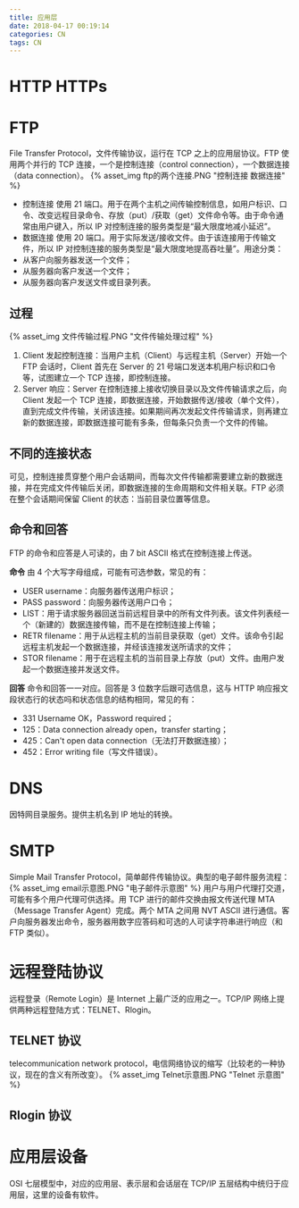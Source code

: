 ```yaml
---
title: 应用层
date: 2018-04-17 00:19:14
categories: CN
tags: CN
---
```

# HTTP HTTPs

# FTP
File Transfer Protocol，文件传输协议，运行在 TCP 之上的应用层协议。FTP 使用两个并行的 TCP 连接，一个是控制连接（control connection），一个数据连接（data connection）。
{% asset_img ftp的两个连接.PNG "控制连接 数据连接" %}
* 控制连接
使用 21 端口。用于在两个主机之间传输控制信息，如用户标识、口令、改变远程目录命令、存放（put）/获取（get）文件命令等。由于命令通常由用户键入，所以 IP 对控制连接的服务类型是“最大限度地减小延迟”。
* 数据连接
使用 20 端口。用于实际发送/接收文件。由于该连接用于传输文件，所以 IP 对控制连接的服务类型是“最大限度地提高吞吐量”。用途分类：
* 从客户向服务器发送一个文件；
* 从服务器向客户发送一个文件；
* 从服务器向客户发送文件或目录列表。

## 过程
{% asset_img 文件传输过程.PNG "文件传输处理过程" %}
1. Client 发起控制连接：当用户主机（Client）与远程主机（Server）开始一个 FTP 会话时，Client 首先在 Server 的 21 号端口发送本机用户标识和口令等，试图建立一个 TCP 连接，即控制连接。
2. Server 响应：Server 在控制连接上接收切换目录以及文件传输请求之后，向 Client 发起一个 TCP 连接，即数据连接，开始数据传送/接收（单个文件），直到完成文件传输，关闭该连接。如果期间再次发起文件传输请求，则再建立新的数据连接，即数据连接可能有多条，但每条只负责一个文件的传输。

## 不同的连接状态
可见，控制连接贯穿整个用户会话期间，而每次文件传输都需要建立新的数据连接，并在完成文件传输后关闭，即数据连接的生命周期和文件相关联。FTP 必须在整个会话期间保留 Client 的状态：当前目录位置等信息。

## 命令和回答
FTP 的命令和应答是人可读的，由 7 bit ASCII 格式在控制连接上传送。

**命令**
由 4 个大写字母组成，可能有可选参数，常见的有：
* USER username：向服务器传送用户标识；
* PASS password：向服务器传送用户口令；
* LIST：用于请求服务器回送当前远程目录中的所有文件列表。该文件列表经一个（新建的）数据连接传输，而不是在控制连接上传输；
* RETR filename：用于从远程主机的当前目录获取（get）文件。该命令引起远程主机发起一个数据连接，并经该连接发送所请求的文件；
* STOR filename：用于在远程主机的当前目录上存放（put）文件。由用户发起一个数据连接并发送文件。

**回答**
命令和回答一一对应。回答是 3 位数字后跟可选信息，这与 HTTP 响应报文段状态行的状态吗和状态信息的结构相同，常见的有：
* 331 Username OK，Password required；
* 125：Data connection already open，transfer starting；
* 425：Can't open data connection（无法打开数据连接）；
* 452：Error writing file（写文件错误）。

# DNS
因特网目录服务。提供主机名到 IP 地址的转换。

# SMTP
Simple Mail Transfer Protocol，简单邮件传输协议。典型的电子邮件服务流程：
{% asset_img email示意图.PNG "电子邮件示意图" %}
用户与用户代理打交道，可能有多个用户代理可供选择。用 TCP 进行的邮件交换由报文传送代理 MTA（Message Transfer Agent）完成。两个 MTA 之间用 NVT ASCII 进行通信。客户向服务器发出命令，服务器用数字应答码和可选的人可读字符串进行响应（和 FTP 类似）。

# 远程登陆协议
远程登录（Remote Login）是 Internet 上最广泛的应用之一。TCP/IP 网络上提供两种远程登陆方式：TELNET、Rlogin。

## TELNET 协议
telecommunication network protocol，电信网络协议的缩写（比较老的一种协议，现在的含义有所改变）。
{% asset_img Telnet示意图.PNG "Telnet 示意图" %}

## Rlogin 协议

# 应用层设备
OSI 七层模型中，对应的应用层、表示层和会话层在 TCP/IP 五层结构中统归于应用层，这里的设备有软件。